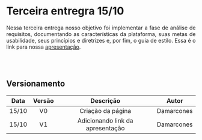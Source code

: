 # Terceira entregra 15/10
<p align = "justify">
Nessa terceira entrega nosso objetivo foi implementar a fase de análise de requisitos, documentando as características da plataforma, suas metas de usabilidade, seus princípios e diretrizes e, por fim, o guia de estilo. Essa é o link para nossa <a href="https://youtu.be/EjyV5dt015A">apresentação</a>.</p>


<br></br>


## Versionamento

| Data | Versão | Descrição | Autor |
|:----:|:------:|:---------:|:-----:|
|15/10 |   V0   |Criação da página|Damarcones|
|15/10 |   V1   |Adicionando link da apresentação|Damarcones|